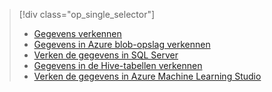 > [!div class="op_single_selector"]
> * [Gegevens verkennen](../articles/machine-learning/team-data-science-process/explore-data.md)
> * [Gegevens in Azure blob-opslag verkennen](../articles/machine-learning/team-data-science-process/explore-data-blob.md)
> * [Verken de gegevens in SQL Server](../articles/machine-learning/team-data-science-process/explore-data-sql-server.md)
> * [Gegevens in de Hive-tabellen verkennen](../articles/machine-learning/team-data-science-process/explore-data-hive-tables.md)
> * [Verken de gegevens in Azure Machine Learning Studio](https://azure.microsoft.com/documentation/videos/preprocessing-data-in-azure-ml-studio/)
> 
> 

